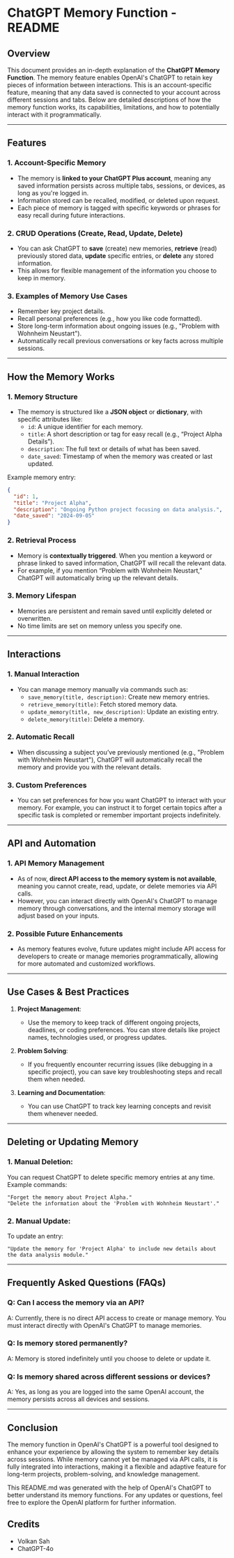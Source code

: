 
# ChatGPT Memory Function - README

## Overview

This document provides an in-depth explanation of the **ChatGPT Memory Function**. The memory feature enables OpenAI's ChatGPT to retain key pieces of information between interactions. This is an account-specific feature, meaning that any data saved is connected to your account across different sessions and tabs. Below are detailed descriptions of how the memory function works, its capabilities, limitations, and how to potentially interact with it programmatically.

---

## Features

### 1. **Account-Specific Memory**
   - The memory is **linked to your ChatGPT Plus account**, meaning any saved information persists across multiple tabs, sessions, or devices, as long as you're logged in.
   - Information stored can be recalled, modified, or deleted upon request.
   - Each piece of memory is tagged with specific keywords or phrases for easy recall during future interactions.

### 2. **CRUD Operations (Create, Read, Update, Delete)**
   - You can ask ChatGPT to **save** (create) new memories, **retrieve** (read) previously stored data, **update** specific entries, or **delete** any stored information.
   - This allows for flexible management of the information you choose to keep in memory.
   
### 3. **Examples of Memory Use Cases**
   - Remember key project details.
   - Recall personal preferences (e.g., how you like code formatted).
   - Store long-term information about ongoing issues (e.g., "Problem with Wohnheim Neustart").
   - Automatically recall previous conversations or key facts across multiple sessions.

---

## How the Memory Works

### 1. **Memory Structure**
   - The memory is structured like a **JSON object** or **dictionary**, with specific attributes like:
     - `id`: A unique identifier for each memory.
     - `title`: A short description or tag for easy recall (e.g., “Project Alpha Details”).
     - `description`: The full text or details of what has been saved.
     - `date_saved`: Timestamp of when the memory was created or last updated.
   
   Example memory entry:
   ```json
   {
     "id": 1,
     "title": "Project Alpha",
     "description": "Ongoing Python project focusing on data analysis.",
     "date_saved": "2024-09-05"
   }
   ```

### 2. **Retrieval Process**
   - Memory is **contextually triggered**. When you mention a keyword or phrase linked to saved information, ChatGPT will recall the relevant data.
   - For example, if you mention “Problem with Wohnheim Neustart,” ChatGPT will automatically bring up the relevant details.

### 3. **Memory Lifespan**
   - Memories are persistent and remain saved until explicitly deleted or overwritten.
   - No time limits are set on memory unless you specify one.

---

## Interactions

### 1. **Manual Interaction**
   - You can manage memory manually via commands such as:
     - `save_memory(title, description)`: Create new memory entries.
     - `retrieve_memory(title)`: Fetch stored memory data.
     - `update_memory(title, new_description)`: Update an existing entry.
     - `delete_memory(title)`: Delete a memory.

### 2. **Automatic Recall**
   - When discussing a subject you’ve previously mentioned (e.g., "Problem with Wohnheim Neustart"), ChatGPT will automatically recall the memory and provide you with the relevant details.
   
### 3. **Custom Preferences**
   - You can set preferences for how you want ChatGPT to interact with your memory. For example, you can instruct it to forget certain topics after a specific task is completed or remember important projects indefinitely.

---

## API and Automation

### 1. **API Memory Management**
   - As of now, **direct API access to the memory system is not available**, meaning you cannot create, read, update, or delete memories via API calls.
   - However, you can interact directly with OpenAI's ChatGPT to manage memory through conversations, and the internal memory storage will adjust based on your inputs.

### 2. **Possible Future Enhancements**
   - As memory features evolve, future updates might include API access for developers to create or manage memories programmatically, allowing for more automated and customized workflows.

---

## Use Cases & Best Practices

1. **Project Management**:
   - Use the memory to keep track of different ongoing projects, deadlines, or coding preferences. You can store details like project names, technologies used, or progress updates.

2. **Problem Solving**:
   - If you frequently encounter recurring issues (like debugging in a specific project), you can save key troubleshooting steps and recall them when needed.

3. **Learning and Documentation**:
   - You can use ChatGPT to track key learning concepts and revisit them whenever needed.

---

## Deleting or Updating Memory

### 1. **Manual Deletion**:
   You can request ChatGPT to delete specific memory entries at any time. Example commands:
   ```text
   "Forget the memory about Project Alpha."
   "Delete the information about the 'Problem with Wohnheim Neustart'."
   ```

### 2. **Manual Update**:
   To update an entry:
   ```text
   "Update the memory for 'Project Alpha' to include new details about the data analysis module."
   ```

---

## Frequently Asked Questions (FAQs)

### Q: Can I access the memory via an API?
   A: Currently, there is no direct API access to create or manage memory. You must interact directly with OpenAI's ChatGPT to manage memories.

### Q: Is memory stored permanently?
   A: Memory is stored indefinitely until you choose to delete or update it.

### Q: Is memory shared across different sessions or devices?
   A: Yes, as long as you are logged into the same OpenAI account, the memory persists across all devices and sessions.

---

## Conclusion

The memory function in OpenAI's ChatGPT is a powerful tool designed to enhance your experience by allowing the system to remember key details across sessions. While memory cannot yet be managed via API calls, it is fully integrated into interactions, making it a flexible and adaptive feature for long-term projects, problem-solving, and knowledge management.

This README.md was generated with the help of OpenAI's ChatGPT to better understand its memory functions. For any updates or questions, feel free to explore the OpenAI platform for further information.

## Credits
- Volkan Sah
- ChatGPT-4o
